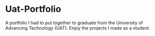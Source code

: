 Uat-Portfolio
=============

A portfolio I had to put together to graduate from the University of Advancing Technology (UAT). Enjoy the projects I made as a student.
